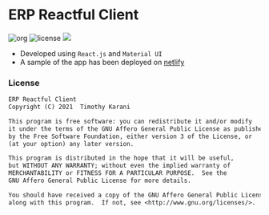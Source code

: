 # ERP Reactful Client
![org](https://img.shields.io/badge/org-c3n7-9cf)
![license](https://img.shields.io/badge/license-%09AGPL--3.0--or--later-blue)
[![](https://img.shields.io/badge/sample-Netlify-5BAAD0)](https://c3n7-erp-reactful-client.netlify.app)  
- Developed using `React.js` and `Material UI`
- A sample of the app has been deployed on [netlify](https://c3n7-erp-reactful-client.netlify.app)

### License 

```txt
ERP Reactful Client
Copyright (C) 2021  Timothy Karani

This program is free software: you can redistribute it and/or modify
it under the terms of the GNU Affero General Public License as published
by the Free Software Foundation, either version 3 of the License, or
(at your option) any later version.

This program is distributed in the hope that it will be useful,
but WITHOUT ANY WARRANTY; without even the implied warranty of
MERCHANTABILITY or FITNESS FOR A PARTICULAR PURPOSE.  See the
GNU Affero General Public License for more details.

You should have received a copy of the GNU Affero General Public License
along with this program.  If not, see <http://www.gnu.org/licenses/>.
```
